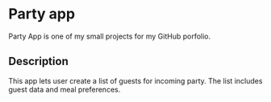 # Party app
Party App is one of my small projects for my GitHub porfolio.

## Description
This app lets user create a list of guests for incoming party. The list includes guest data and meal preferences.
